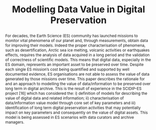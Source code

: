 ---
abstract: 'For decades, the Earth Science (ES) community has launched missions to
  monitor vital phenomena of our planet and, through measurements, obtain data for
  improving their models. Indeed the proper characterisation of phenomena, such as
  desertification, Arctic sea ice melting, volcanic activities or earthquakes effects,
  requires the analysis of data acquired in a long period and the validation of correctness
  of scientific models. This means that digital data, especially in the ES domain,
  represents an important asset to be preserved over time. Despite each single ES
  mission’s cost being quantified and supported by well documented evidence, ES organisations
  are not able to assess the value of data generated by those missions over time.
  This paper describes the rationale for and an approach to modelling the value of
  data/information to be preserved over long term in digital archive. This is the
  result of experience in the SCIDIP-ES project [16] which has considered the: i)
  definition of models for describing the value of digital data and related information;
  ii) characterisation of data/information value model through core set of key parameters
  and iii) identification of long term digital preservation activities that may potentially
  impact on key parameters and consequently on the value of digital assets. This model
  is being assessed in ES scenarios with data curators and archive managers.'
creators:
- Giuseppa Caruso
- Luigi Briguglio
- Brian Matthews
- Calogera Tona
- Mirko Albani
date: null
document_url: https://services.phaidra.univie.ac.at/api/object/o:378046/download
grand_parent: iPRES
institutions: []
keywords:
- value of data/information
- value model
- sustainability
- long term data preservation
- earth science (es)
- lisbon
landing_page_url: https://phaidra.univie.ac.at/o:378046
language: eng
layout: publication
license: CC BY-SA 2.0 AT
notes_url: null
parent: iPRES 2013
publication_type: paper
size: 593313
slides_url: null
source_name: iPRES
stream_url: null
title: Modelling Data Value in Digital Preservation
year: 2013
---